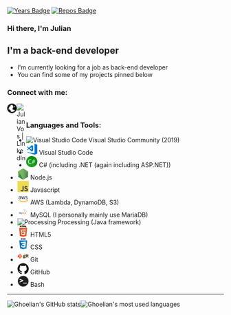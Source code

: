 [![Years Badge](https://badges.pufler.dev/years/Ghoelian)](https://badges.pufler.dev)
[![Repos Badge](https://badges.pufler.dev/repos/Ghoelian)](https://badges.pufler.dev)

### Hi there, I'm Julian

## I'm a back-end developer
- I'm currently looking for a job as back-end developer
- You can find some of my projects pinned below

### Connect with me:

[<img align="left" alt="julianvos.nl" width="22px" src="https://raw.githubusercontent.com/iconic/open-iconic/master/svg/globe.svg" />][website]
[<img align="left" alt="Julian Vos | LinkedIn" width="22px" src="https://cdn.jsdelivr.net/npm/simple-icons@v3/icons/linkedin.svg" />][linkedin]

<br />

### Languages and Tools:

- <img alt="Visual Studio Code" width="26px" src="https://visualstudio.microsoft.com/wp-content/uploads/2019/06/BrandVisualStudioWin2019-3.svg" /> Visual Studio Community (2019)
- <img alt="Visual Studio Code" width="26px" src="https://raw.githubusercontent.com/github/explore/80688e429a7d4ef2fca1e82350fe8e3517d3494d/topics/visual-studio-code/visual-studio-code.png" /> Visual Studio Code
- <img alt="C#" width="26px" src="https://raw.githubusercontent.com/github/explore/80688e429a7d4ef2fca1e82350fe8e3517d3494d/topics/csharp/csharp.png" /> C# (including .NET (again including ASP.NET))
- <img alt="Node.js" width="26px" src="https://raw.githubusercontent.com/github/explore/80688e429a7d4ef2fca1e82350fe8e3517d3494d/topics/nodejs/nodejs.png" /> Node.js
- <img alt="JavaScript" width="26px" src="https://raw.githubusercontent.com/github/explore/80688e429a7d4ef2fca1e82350fe8e3517d3494d/topics/javascript/javascript.png" /> Javascript
- <img alt="AWS" width="26px" src="https://raw.githubusercontent.com/github/explore/fbceb94436312b6dacde68d122a5b9c7d11f9524/topics/aws/aws.png" /> AWS (Lambda, DynamoDB, S3)
- <img alt="MySQL" width="26px" src="https://raw.githubusercontent.com/github/explore/80688e429a7d4ef2fca1e82350fe8e3517d3494d/topics/mysql/mysql.png" /> MySQL (I personally mainly use MariaDB)
- <img alt="Processing" width="26px" src="https://avatars0.githubusercontent.com/u/1617169?s=200&v=4" /> Processing (Java framework)
- <img alt="HTML5" width="26px" src="https://raw.githubusercontent.com/github/explore/80688e429a7d4ef2fca1e82350fe8e3517d3494d/topics/html/html.png" /> HTML5
- <img alt="CSS3" width="26px" src="https://raw.githubusercontent.com/github/explore/80688e429a7d4ef2fca1e82350fe8e3517d3494d/topics/css/css.png" /> CSS
- <img alt="Git" width="26px" src="https://raw.githubusercontent.com/github/explore/80688e429a7d4ef2fca1e82350fe8e3517d3494d/topics/git/git.png" /> Git
- <img alt="GitHub" width="26px" src="https://raw.githubusercontent.com/github/explore/78df643247d429f6cc873026c0622819ad797942/topics/github/github.png" /> GitHub
- <img alt="Terminal" width="26px" src="https://raw.githubusercontent.com/github/explore/80688e429a7d4ef2fca1e82350fe8e3517d3494d/topics/terminal/terminal.png" /> Bash

---

<img alt="Ghoelian's GitHub stats" height="170" align="left" src="https://github-readme-stats.vercel.app/api?username=Ghoelian&count_private=true&include_all_commits=true&show_icons=true&theme=darcula" />
<img alt="Ghoelian's most used languages" src="https://github-readme-stats.vercel.app/api/top-langs/?username=Ghoelian&layout=compact&theme=darcula" /> <br />

[website]: https://julianvos.nl
[linkedin]: https://www.linkedin.com/in/julian-vos-b09783150/

